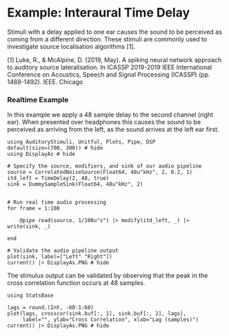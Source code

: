 # Example: Interaural Time Delay

Stimuli with a delay applied to one ear causes the sound to be perceived
as coming from a different direction.
These stimuli are commonly used to investigate source localisation algorithms [1].

[1] Luke, R., & McAlpine, D. (2019, May). A spiking neural network approach to auditory source lateralisation. In ICASSP 2019-2019 IEEE International Conference on Acoustics, Speech and Signal Processing (ICASSP) (pp. 1488-1492). IEEE.
Chicago	



### Realtime Example

In this example we apply a 48 sample delay to the second channel (right ear).
When presented over headphones this causes the sound to be perceived as arriving from the left,
as the sound arrives at the left ear first.


```@example realtime
using AuditoryStimuli, Unitful, Plots, Pipe, DSP
default(size=(700, 300)) # hide
using DisplayAs # hide

# Specify the source, modifiers, and sink of our audio pipeline
source = CorrelatedNoiseSource(Float64, 48u"kHz", 2, 0.2, 1)
itd_left = TimeDelay(2, 48, true)
sink = DummySampleSink(Float64, 48u"kHz", 2)


# Run real time audio processing
for frame = 1:100

    @pipe read(source, 1/100u"s") |> modify(itd_left, _) |> write(sink, _)

end

# Validate the audio pipeline output
plot(sink, label=["Left" "Right"])
current() |> DisplayAs.PNG # hide
```

The stimulus output can be validated by observing that the peak in the cross correlation function occurs at 48 samples.

```@example realtime
using StatsBase

lags = round.(Int, -60:1:60)
plot(lags, crosscor(sink.buf[:, 1], sink.buf[:, 2], lags),
     label="", ylab="Cross Correlation", xlab="Lag (samples)")
current() |> DisplayAs.PNG # hide
```

